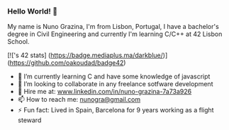 ### Hello World! 👋

My name is Nuno Grazina, I'm from Lisbon, Portugal, I have a bachelor's degree in Civil Engineering and currently I'm learning C/C++ at 42 Lisbon School.

[![<nhorta-g>'s 42 stats]
(https://badge.mediaplus.ma/darkblue/<nhorta-g>)]
(https://github.com/oakoudad/badge42)

- 🌱 I’m currently learning C and have some knowledge of javascript
- 👯 I’m looking to collaborate in any freelance sotfware development
- :handshake:	Hire me at: www.linkedin.com/in/nuno-grazina-7a73a926
- 📫 How to reach me: nunogra@gmail.com
- ⚡ Fun fact: Lived in Spain, Barcelona for 9 years working as a flight steward
